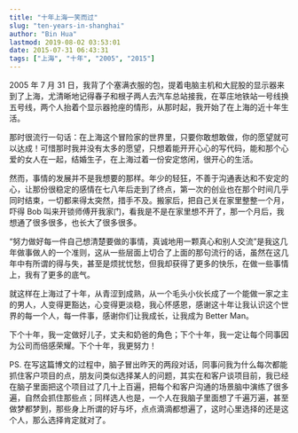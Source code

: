 ```yaml
---
title: "十年上海一笑而过"
slug: "ten-years-in-shanghai"
author: "Bin Hua"
lastmod: 2019-08-02 03:53:01
date: 2015-07-31 06:43:31
tags: ["上海", "十年", "2005", "2015"]
---
```


2005 年 7 月 31 日，我背了个塞满衣服的包，提着电脑主机和大屁股的显示器来到了上海，尤清晰地记得春子和根子两人去汽车总站接我，在莘庄地铁站一号线换五号线，两个人抬着个显示器抢座的情形，从那时起，我开始了在上海的近十年生活。

那时很流行一句话：在上海这个冒险家的世界里，只要你敢想敢做，你的愿望就可以达成！可惜那时我并没有太多的愿望，只想着能开开心心的写代码，能和那个心爱的女人在一起，结婚生子，在上海过着一份安定悠闲，很开心的生活。

然而，事情的发展并不是我想要的那样。年少的轻狂，不善于沟通表达和不安定的心，让那份很稳定的感情在七八年后走到了终点，第一次的创业也在那个时间几乎同时结束，一切都来得太突然，措手不及。搬家后，把自己关在家里整整一个月，吓得 Bob 叫来开锁师傅开我家门，看我是不是在家里想不开了，那一个月后，我想通了很多很多，也长大了很多很多。

“努力做好每一件自己想清楚要做的事情，真诚地用一颗真心和别人交流”是我这几年做事做人的一个准则，这从一些层面上切合了上面的那句流行的话，虽然在这几年中有所谓的得与失，甚至是烦扰忧愁，但我却获得了更多的快乐，在做一些事情上，我有了更多的底气。

就这样在上海过了十年，从青涩到成熟，从一个毛头小伙长成了一个能做一家之主的男人，人变得更豁达，心变得更淡稳，我心怀感恩，感谢这十年让我认识这个世界的每一个人，每一件事，感谢你们让我成长，让我成为 Better Man。

下个十年，我一定做好儿子，丈夫和奶爸的角色；下个十年，我一定让每个同事因为公司而倍感荣耀。下个十年，我更努力！

PS. 在写这篇博文的过程中，脑子冒出昨天的两段对话，同事问我为什么每次都能抓住客户项目的点，朋友问类似选择某人的问题，其实在和客户谈项目前，我已经在脑子里面把这个项目过了几十上百遍，把每个和客户沟通的场景脑中演练了很多遍，自然会抓住那些点；同样选人也是，一个人在我脑子里面想了千遍万遍，甚至做梦都梦到，那些身上所谓的好与坏，点点滴滴都想遍了，这时心里选择的还是这个人，那么选择肯定就对了。